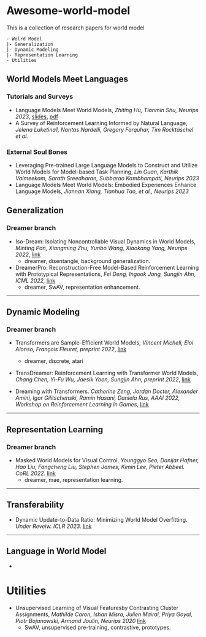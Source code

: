# Awesome-world-model
This is a collection of research papers for world model

```
- Wolrd Model
|- Generalization
|- Dynamic Modeling
|- Representation Learning
- Utilities
```


## World Models Meet Languages

### Tutorials and Surveys
- Language Models Meet World Models, *Zhiting Hu, Tianmin Shu, Neurips 2023*, [slides](), [pdf]()
- A Survey of Reinforcement Learning Informed by Natural Language, *Jelena Luketina1, Nantas Nardelli, Gregory Farquhar, Tim Rocktäschel et al.*

### External Soul Bones
- Leveraging Pre-trained Large Language Models to Construct and Utilize World Models for Model-based Task Planning, *Lin Guan, Karthik Valmeekam, Sarath Sreedharan, Subbarao Kambhampati, Neurips 2023*
- Language Models Meet World Models: Embodied Experiences Enhance Language Models, *Jiannan Xiang, Tianhua Tao, et al., Neurips 2023*

## Generalization

### Dreamer branch

- Iso-Dream: Isolating Noncontrollable Visual Dynamics in World Models, *Minting Pan, Xiangming Zhu, Yunbo Wang, Xiaokang Yang, Neurips 2022*,  [link](https://arxiv.org/abs/2205.13817)
  - dreamer, disentangle, background generalization.
- DreamerPro: Reconstruction-Free Model-Based Reinforcement Learning with Prototypical Representations, *Fei Deng, Ingook Jang, Sungjin Ahn, ICML 2022,* [link](https://arxiv.org/abs/2110.14565)
  - dreamer, SwAV, representation enhancement.

---

## Dynamic Modeling

### Dreamer branch

- Transformers are Sample-Efficient World Models, *Vincent Micheli, Eloi Alonso, François Fleuret, preprint 2022*, [link](https://openreview.net/forum?id=vhFu1Acb0xb)
  - dreamer, discrete, atari

- TransDreamer: Reinforcement Learning with Transformer World Models, *Chang Chen, Yi-Fu Wu, Jaesik Yoon, Sungjin Ahn, preprint 2022*, [link](https://arxiv.org/abs/2202.09481)
- Dreaming with Transformers. *Catherine Zeng, Jordan Docter, Alexander Amini, Igor Gilitschenski, Ramin Hasani, Daniela Rus, AAAI 2022, Workshop on Reinforcement Learning in Games*, [link](http://aaai-rlg.mlanctot.info/papers/AAAI22-RLG_paper_24.pdf)

---

## Representation Learning

### Dreamer branch

- Masked World Models for Visual Control. *Younggyo Seo, Danijar Hafner, Hao Liu, Fangcheng Liu, Stephen James, Kimin Lee, Pieter Abbeel. CoRL 2022.* [link](https://arxiv.org/abs/2206.14244)
  - dreamer, mae, representation learning.

---
## Transferability

- Dynamic Update-to-Data Ratio: Minimizing World Model Overfitting. *Under Reveiw. ICLR 2023.* [link](https://openreview.net/forum?id=ZIkHSXzd9O7)

---
## Language in World Model
- 

# Utilities

- Unsupervised Learning of Visual Featuresby Contrasting Cluster Assignments, *Mathilde Caron, Ishan Misra, Julien Mairal, Priya Goyal, Piotr Bojanowski, Armand Joulin, Neurips 2020* [link](https://proceedings.neurips.cc/paper/2020/hash/70feb62b69f16e0238f741fab228fec2-Abstract.html)
  - SwAV, unsupervised pre-training, contrastive, prototypes.
